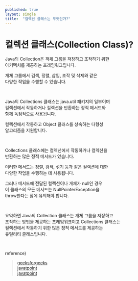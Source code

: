 ```yaml
---
published: true
layout: single
title:  "컬렉션 클래스는 무엇인가?"
---
```


# 컬렉션 클래스(Collection Class)?

Java의 Collection은 객체 그룹을 저장하고 조작하기 위한  
아키텍처를 제공하는 프레임워크입니다.  

개체 그룹에서 검색, 정렬, 삽입, 조작 및 삭제와 같은  
다양한 작업을 수행할 수 있습니다.  

<br>

Java의 Collections 클래스는 java.util 패키지의 일부이며  
컬렉션에서 작동하거나 컬렉션을 반환하는 정적 메서드와  
함께 독점적으로 사용됩니다.  

컬렉션에서 작동하고 Object 클래스를 상속하는 다형성  
알고리즘을 지원합니다.  

<br>

Collections 클래스에는 컬렉션에서 작동하거나 컬렉션을  
반환하는 많은 정적 메서드가 있습니다.  

이러한 메서드는 정렬, 검색, 섞기 등과 같은 컬렉션에 대한  
다양한 작업을 수행하는 데 사용됩니다.  

그러나 메서드에 전달된 컬렉션이나 개체가 null인 경우  
이 클래스의 모든 메서드는 NullPointerException을  
throw한다는 점에 유의해야 합니다.  

<br>

요약하면 Java의 Collection 클래스는 개체 그룹을 저장하고  
조작하는 방법을 제공하는 프레임워크이고 Collections 클래스는  
컬렉션에서 작동하기 위한 많은 정적 메서드를 제공하는  
유틸리티 클래스입니다.  

<br>

reference)  
>[geeksforgeeks](https://www.geeksforgeeks.org/collections-class-in-java/)  
>[javatpoint](https://www.javatpoint.com/java-collections-class)  
>[javatpoint](https://www.javatpoint.com/collections-in-java)  
